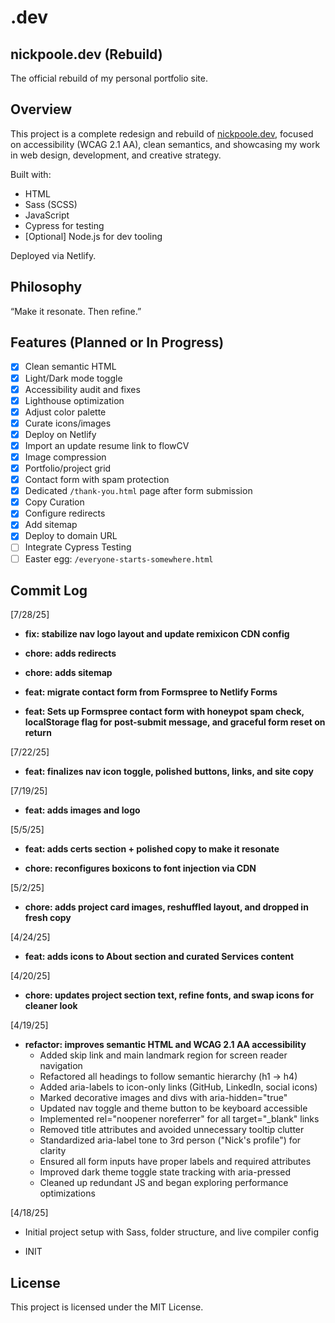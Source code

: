 # .dev

## nickpoole.dev (Rebuild)

The official rebuild of my personal portfolio site.

## Overview

This project is a complete redesign and rebuild of [nickpoole.dev](https://nickpoole.dev), focused on accessibility (WCAG 2.1 AA), clean semantics, and showcasing my work in web design, development, and creative strategy.

Built with:

- HTML
- Sass (SCSS)
- JavaScript
- Cypress for testing
- [Optional] Node.js for dev tooling

Deployed via Netlify.

## Philosophy

“Make it resonate. Then refine.”

## Features (Planned or In Progress)

- [x] Clean semantic HTML
- [x] Light/Dark mode toggle
- [x] Accessibility audit and fixes
- [x] Lighthouse optimization
- [x] Adjust color palette
- [x] Curate icons/images
- [x] Deploy on Netlify
- [x] Import an update resume link to flowCV
- [x] Image compression
- [x] Portfolio/project grid
- [x] Contact form with spam protection
- [x] Dedicated `/thank-you.html` page after form submission
- [x] Copy Curation
- [x] Configure redirects
- [x] Add sitemap
- [x] Deploy to domain URL
- [ ] Integrate Cypress Testing
- [ ] Easter egg: `/everyone-starts-somewhere.html`

## Commit Log

[7/28/25]

- **fix: stabilize nav logo layout and update remixicon CDN config**

- **chore: adds redirects**

- **chore: adds sitemap**

- **feat: migrate contact form from Formspree to Netlify Forms**

- **feat: Sets up Formspree contact form with honeypot spam check, localStorage flag for post-submit message, and graceful form reset on return**

[7/22/25]

- **feat: finalizes nav icon toggle, polished buttons, links, and site copy**

[7/19/25]

- **feat: adds images and logo**

[5/5/25]

- **feat: adds certs section + polished copy to make it resonate**

- **chore: reconfigures boxicons to font injection via CDN**

[5/2/25]

- **chore: adds project card images, reshuffled layout, and dropped in fresh copy**

[4/24/25]

- **feat: adds icons to About section and curated Services content**

[4/20/25]

- **chore: updates project section text, refine fonts, and swap icons for cleaner look**

[4/19/25]

- **refactor: improves semantic HTML and WCAG 2.1 AA accessibility**
  - Added skip link and main landmark region for screen reader navigation
  - Refactored all headings to follow semantic hierarchy (h1 → h4)
  - Added aria-labels to icon-only links (GitHub, LinkedIn, social icons)
  - Marked decorative images and divs with aria-hidden="true"
  - Updated nav toggle and theme button to be keyboard accessible
  - Implemented rel="noopener noreferrer" for all target="_blank" links
  - Removed title attributes and avoided unnecessary tooltip clutter
  - Standardized aria-label tone to 3rd person ("Nick's profile") for clarity
  - Ensured all form inputs have proper labels and required attributes
  - Improved dark theme toggle state tracking with aria-pressed
  - Cleaned up redundant JS and began exploring performance optimizations

[4/18/25]

- Initial project setup with Sass, folder structure, and live compiler config

- INIT

## License

This project is licensed under the MIT License.
